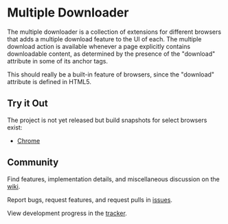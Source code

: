 # Multiple Downloader

The multiple downloader is a collection of extensions for different browsers that adds a
multiple download feature to the UI of each. The multiple download action is available
whenever a page explicitly contains downloadable content, as determined by the presence of
the "download" attribute in some of its anchor tags.

This should really be a built-in feature of browsers, since the "download" attribute is
defined in HTML5.


## Try it Out
The project is not yet released but build snapshots for select browsers exist:

- [Chrome](https://s3-us-west-1.amazonaws.com/com-msiops-static/multidownload/chrome/chrome.crx)

## Community
Find features, implementation details, and miscellaneous discussion on the
[wiki](https://github.com/mediascience/HTML5-Multiple-Download/wiki).

Report bugs, request features, and request pulls in
[issues](https://github.com/mediascience/HTML5-Multiple-Download/issues).

View development progress in the
[tracker](https://www.pivotaltracker.com/s/projects/944648).
